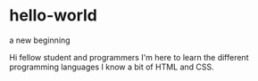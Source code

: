 # hello-world
a new beginning

Hi fellow student and programmers
I'm here to learn the different programming languages
I know a bit of HTML and CSS.
